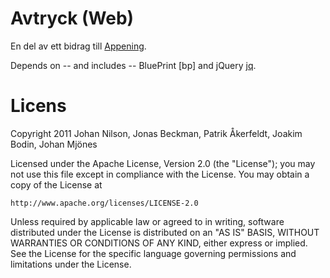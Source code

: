 Avtryck (Web)
=============

En del av ett bidrag till [Appening][appening].

Depends on -- and includes -- BluePrint [bp] and jQuery [jq].

[appening]: http://www.appening.se
[bq]: http://http://www.blueprintcss.org/
[jq]: http://www.jquery.com

Licens
======
Copyright 2011 Johan Nilson, Jonas Beckman, Patrik Åkerfeldt, Joakim Bodin, Johan Mjönes

Licensed under the Apache License, Version 2.0 (the "License");
you may not use this file except in compliance with the License.
You may obtain a copy of the License at

    http://www.apache.org/licenses/LICENSE-2.0

Unless required by applicable law or agreed to in writing, software
distributed under the License is distributed on an "AS IS" BASIS,
WITHOUT WARRANTIES OR CONDITIONS OF ANY KIND, either express or implied.
See the License for the specific language governing permissions and
limitations under the License.